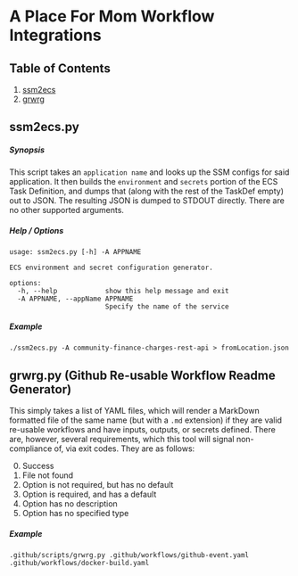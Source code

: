 # A Place For Mom Workflow Integrations

## Table of Contents

1. [ssm2ecs](https://github.com/aplaceformom/workflows/blob/main/.github/scripts/README.md#ssm2ecspy)
2. [grwrg](https://github.com/aplaceformom/workflows/blob/main/.github/scripts/README.md#grwrgpy-github-re-usable-workflow-readme-generator)

## ssm2ecs.py

##### Synopsis

This script takes an `application name` and looks up the SSM configs for said
application. It then builds the `environment` and `secrets` portion of the ECS
Task Definition, and dumps that (along with the rest of the TaskDef empty) out
to JSON. The resulting JSON is dumped to STDOUT directly. There are no other
supported arguments.

##### Help / Options

```
usage: ssm2ecs.py [-h] -A APPNAME

ECS environment and secret configuration generator.

options:
  -h, --help            show this help message and exit
  -A APPNAME, --appName APPNAME
                        Specify the name of the service
```

##### Example

```
./ssm2ecs.py -A community-finance-charges-rest-api > fromLocation.json
```

## grwrg.py (Github Re-usable Workflow Readme Generator)

This simply takes a list of YAML files, which will render a MarkDown formatted
file of the same name (but with a `.md` extension) if they are valid re-usable
workflows and have inputs, outputs, or secrets defined. There are, however,
several requirements, which this tool will signal non-compliance of, via exit
codes. They are as follows:

0. Success
1. File not found
2. Option is not required, but has no default
3. Option is required, and has a default
4. Option has no description
5. Option has no specified type

##### Example

```
.github/scripts/grwrg.py .github/workflows/github-event.yaml .github/workflows/docker-build.yaml
```

